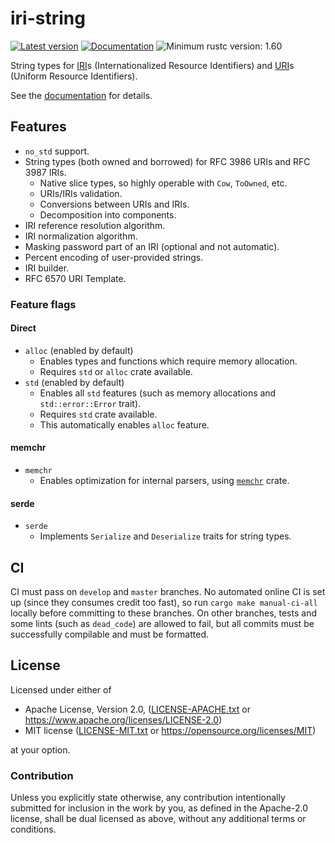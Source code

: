 # iri-string

[![Latest version](https://img.shields.io/crates/v/iri-string.svg)](https://crates.io/crates/iri-string)
[![Documentation](https://docs.rs/iri-string/badge.svg)](https://docs.rs/iri-string)
![Minimum rustc version: 1.60](https://img.shields.io/badge/rustc-1.60+-lightgray.svg)

String types for [IRI](https://tools.ietf.org/html/rfc3987)s (Internationalized Resource
Identifiers) and [URI](https://tools.ietf.org/html/rfc3986)s (Uniform Resource Identifiers).

See the [documentation](https://docs.rs/iri-string) for details.

## Features

* `no_std` support.
* String types (both owned and borrowed) for RFC 3986 URIs and RFC 3987 IRIs.
    + Native slice types, so highly operable with `Cow`, `ToOwned`, etc.
    + URIs/IRIs validation.
    + Conversions between URIs and IRIs.
    + Decomposition into components.
* IRI reference resolution algorithm.
* IRI normalization algorithm.
* Masking password part of an IRI (optional and not automatic).
* Percent encoding of user-provided strings.
* IRI builder.
* RFC 6570 URI Template.

### Feature flags

#### Direct
* `alloc` (enabled by default)
    + Enables types and functions which require memory allocation.
    + Requires `std` or `alloc` crate available.
* `std` (enabled by default)
    + Enables all `std` features (such as memory allocations and `std::error::Error` trait).
    + Requires `std` crate available.
    + This automatically enables `alloc` feature.

#### memchr
* `memchr`
    + Enables optimization for internal parsers, using [`memchr`] crate.

[`memchr`]: https://crates.io/crates/memchr

#### serde
* `serde`
    + Implements `Serialize` and `Deserialize` traits for string types.

## CI

CI must pass on `develop` and `master` branches.
No automated online CI is set up (since they consumes credit too fast), so run
`cargo make manual-ci-all` locally before committing to these branches.
On other branches, tests and some lints (such as `dead_code`) are allowed to
fail, but all commits must be successfully compilable and must be formatted.

## License

Licensed under either of

* Apache License, Version 2.0, ([LICENSE-APACHE.txt](LICENSE-APACHE.txt) or
  <https://www.apache.org/licenses/LICENSE-2.0>)
* MIT license ([LICENSE-MIT.txt](LICENSE-MIT.txt) or
  <https://opensource.org/licenses/MIT>)

at your option.

### Contribution

Unless you explicitly state otherwise, any contribution intentionally submitted
for inclusion in the work by you, as defined in the Apache-2.0 license, shall be
dual licensed as above, without any additional terms or conditions.
